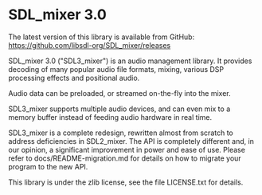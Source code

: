 
# SDL_mixer 3.0

The latest version of this library is available from GitHub:
https://github.com/libsdl-org/SDL_mixer/releases

SDL_mixer 3.0 ("SDL3_mixer") is an audio management library. It provides
decoding of many popular audio file formats, mixing, various DSP processing
effects and positional audio.

Audio data can be preloaded, or streamed on-the-fly into the mixer.

SDL3_mixer supports multiple audio devices, and can even mix to a memory buffer
instead of feeding audio hardware in real time.

SDL3_mixer is a complete redesign, rewritten almost from scratch to address
deficiencies in SDL2_mixer. The API is completely different and, in our
opinion, a significant improvement in power and ease of use. Please refer to
docs/README-migration.md for details on how to migrate your program to the new
API.

This library is under the zlib license, see the file LICENSE.txt for details.

